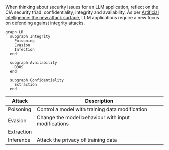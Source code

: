 When thinking about security issues for an LLM application, reflect on the CIA security triad: confidentiality, integrity and availability.
As per [Artificial intelligence: the new attack surface](https://www.youtube.com/watch?v=_9x-mAHGgC4), LLM applications require a new focus on defending against integrity attacks.

```mermaid
graph LR
  subgraph Integrity
    Poisoning
    Evasion
    Infection
  end

  subgraph Availability
    DDOS
  end

  subgraph Confidentiality
    Extraction
  end
```

| Attack | Description|
| ---- | ---- | 
| Poisoning | Control a model with training data modification | 
| Evasion | Change the model behaviour with input modifications |
| Extraction| | Steal a model through queries |
| Inference | Attack the privacy of training data |
